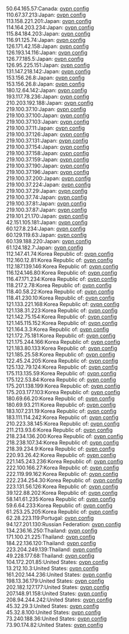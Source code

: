 50.64.165.57:Canada: [ovpn config](vpn/50_64_165_57.ovpn)  
110.67.37.213:Japan: [ovpn config](vpn/110_67_37_213.ovpn)  
113.158.221.201:Japan: [ovpn config](vpn/113_158_221_201.ovpn)  
114.164.203.234:Japan: [ovpn config](vpn/114_164_203_234.ovpn)  
115.84.184.203:Japan: [ovpn config](vpn/115_84_184_203.ovpn)  
116.91.125.74:Japan: [ovpn config](vpn/116_91_125_74.ovpn)  
126.171.42.158:Japan: [ovpn config](vpn/126_171_42_158.ovpn)  
126.193.14.116:Japan: [ovpn config](vpn/126_193_14_116.ovpn)  
126.77.185.5:Japan: [ovpn config](vpn/126_77_185_5.ovpn)  
126.95.225.151:Japan: [ovpn config](vpn/126_95_225_151.ovpn)  
131.147.218.142:Japan: [ovpn config](vpn/131_147_218_142.ovpn)  
153.156.26.8:Japan: [ovpn config](vpn/153_156_26_8.ovpn)  
153.156.26.8:Japan: [ovpn config](vpn/153_156_26_8.ovpn)  
180.12.64.142:Japan: [ovpn config](vpn/180_12_64_142.ovpn)  
193.117.78.236:Japan: [ovpn config](vpn/193_117_78_236.ovpn)  
210.203.192.188:Japan: [ovpn config](vpn/210_203_192_188.ovpn)  
219.100.37.10:Japan: [ovpn config](vpn/219_100_37_10.ovpn)  
219.100.37.100:Japan: [ovpn config](vpn/219_100_37_100.ovpn)  
219.100.37.103:Japan: [ovpn config](vpn/219_100_37_103.ovpn)  
219.100.37.11:Japan: [ovpn config](vpn/219_100_37_11.ovpn)  
219.100.37.126:Japan: [ovpn config](vpn/219_100_37_126.ovpn)  
219.100.37.131:Japan: [ovpn config](vpn/219_100_37_131.ovpn)  
219.100.37.154:Japan: [ovpn config](vpn/219_100_37_154.ovpn)  
219.100.37.158:Japan: [ovpn config](vpn/219_100_37_158.ovpn)  
219.100.37.159:Japan: [ovpn config](vpn/219_100_37_159.ovpn)  
219.100.37.190:Japan: [ovpn config](vpn/219_100_37_190.ovpn)  
219.100.37.196:Japan: [ovpn config](vpn/219_100_37_196.ovpn)  
219.100.37.200:Japan: [ovpn config](vpn/219_100_37_200.ovpn)  
219.100.37.224:Japan: [ovpn config](vpn/219_100_37_224.ovpn)  
219.100.37.29:Japan: [ovpn config](vpn/219_100_37_29.ovpn)  
219.100.37.74:Japan: [ovpn config](vpn/219_100_37_74.ovpn)  
219.100.37.81:Japan: [ovpn config](vpn/219_100_37_81.ovpn)  
219.100.37.87:Japan: [ovpn config](vpn/219_100_37_87.ovpn)  
219.101.21.170:Japan: [ovpn config](vpn/219_101_21_170.ovpn)  
42.151.105.181:Japan: [ovpn config](vpn/42_151_105_181.ovpn)  
60.127.8.234:Japan: [ovpn config](vpn/60_127_8_234.ovpn)  
60.129.119.63:Japan: [ovpn config](vpn/60_129_119_63.ovpn)  
60.139.188.220:Japan: [ovpn config](vpn/60_139_188_220.ovpn)  
61.124.182.7:Japan: [ovpn config](vpn/61_124_182_7.ovpn)  
112.147.41.74:Korea Republic of: [ovpn config](vpn/112_147_41_74.ovpn)  
112.160.12.81:Korea Republic of: [ovpn config](vpn/112_160_12_81.ovpn)  
112.187.139.146:Korea Republic of: [ovpn config](vpn/112_187_139_146.ovpn)  
116.124.146.80:Korea Republic of: [ovpn config](vpn/116_124_146_80.ovpn)  
116.47.171.234:Korea Republic of: [ovpn config](vpn/116_47_171_234.ovpn)  
118.217.2.78:Korea Republic of: [ovpn config](vpn/118_217_2_78.ovpn)  
118.40.58.22:Korea Republic of: [ovpn config](vpn/118_40_58_22.ovpn)  
118.41.230.10:Korea Republic of: [ovpn config](vpn/118_41_230_10.ovpn)  
121.133.221.168:Korea Republic of: [ovpn config](vpn/121_133_221_168.ovpn)  
121.138.31.223:Korea Republic of: [ovpn config](vpn/121_138_31_223.ovpn)  
121.142.75.154:Korea Republic of: [ovpn config](vpn/121_142_75_154.ovpn)  
121.145.115.152:Korea Republic of: [ovpn config](vpn/121_145_115_152.ovpn)  
121.164.3.3:Korea Republic of: [ovpn config](vpn/121_164_3_3.ovpn)  
121.172.75.181:Korea Republic of: [ovpn config](vpn/121_172_75_181.ovpn)  
121.175.244.166:Korea Republic of: [ovpn config](vpn/121_175_244_166.ovpn)  
121.183.80.133:Korea Republic of: [ovpn config](vpn/121_183_80_133.ovpn)  
121.185.25.58:Korea Republic of: [ovpn config](vpn/121_185_25_58.ovpn)  
122.45.24.205:Korea Republic of: [ovpn config](vpn/122_45_24_205.ovpn)  
125.132.79.124:Korea Republic of: [ovpn config](vpn/125_132_79_124.ovpn)  
175.113.135.59:Korea Republic of: [ovpn config](vpn/175_113_135_59.ovpn)  
175.122.53.84:Korea Republic of: [ovpn config](vpn/175_122_53_84.ovpn)  
175.201.138.199:Korea Republic of: [ovpn config](vpn/175_201_138_199.ovpn)  
175.203.177.103:Korea Republic of: [ovpn config](vpn/175_203_177_103.ovpn)  
180.69.66.20:Korea Republic of: [ovpn config](vpn/180_69_66_20.ovpn)  
180.69.93.211:Korea Republic of: [ovpn config](vpn/180_69_93_211.ovpn)  
183.107.231.19:Korea Republic of: [ovpn config](vpn/183_107_231_19.ovpn)  
183.111.114.242:Korea Republic of: [ovpn config](vpn/183_111_114_242.ovpn)  
210.223.38.145:Korea Republic of: [ovpn config](vpn/210_223_38_145.ovpn)  
211.213.93.6:Korea Republic of: [ovpn config](vpn/211_213_93_6.ovpn)  
218.234.136.200:Korea Republic of: [ovpn config](vpn/218_234_136_200.ovpn)  
218.238.107.34:Korea Republic of: [ovpn config](vpn/218_238_107_34.ovpn)  
218.39.234.9:Korea Republic of: [ovpn config](vpn/218_39_234_9.ovpn)  
220.93.26.42:Korea Republic of: [ovpn config](vpn/220_93_26_42.ovpn)  
221.145.243.236:Korea Republic of: [ovpn config](vpn/221_145_243_236.ovpn)  
222.100.166.27:Korea Republic of: [ovpn config](vpn/222_100_166_27.ovpn)  
222.119.99.162:Korea Republic of: [ovpn config](vpn/222_119_99_162.ovpn)  
222.234.254.30:Korea Republic of: [ovpn config](vpn/222_234_254_30.ovpn)  
223.131.56.126:Korea Republic of: [ovpn config](vpn/223_131_56_126.ovpn)  
39.122.88.202:Korea Republic of: [ovpn config](vpn/39_122_88_202.ovpn)  
58.141.61.235:Korea Republic of: [ovpn config](vpn/58_141_61_235.ovpn)  
59.6.64.233:Korea Republic of: [ovpn config](vpn/59_6_64_233.ovpn)  
61.253.25.205:Korea Republic of: [ovpn config](vpn/61_253_25_205.ovpn)  
62.28.223.119:Portugal: [ovpn config](vpn/62_28_223_119.ovpn)  
94.127.201.130:Russian Federation: [ovpn config](vpn/94_127_201_130.ovpn)  
134.236.16.250:Thailand: [ovpn config](vpn/134_236_16_250.ovpn)  
171.100.21.225:Thailand: [ovpn config](vpn/171_100_21_225.ovpn)  
184.22.136.120:Thailand: [ovpn config](vpn/184_22_136_120.ovpn)  
223.204.249.139:Thailand: [ovpn config](vpn/223_204_249_139.ovpn)  
49.228.177.68:Thailand: [ovpn config](vpn/49_228_177_68.ovpn)  
104.172.201.85:United States: [ovpn config](vpn/104_172_201_85.ovpn)  
13.212.10.3:United States: [ovpn config](vpn/13_212_10_3.ovpn)  
161.202.144.236:United States: [ovpn config](vpn/161_202_144_236.ovpn)  
198.13.36.179:United States: [ovpn config](vpn/198_13_36_179.ovpn)  
202.182.127.177:United States: [ovpn config](vpn/202_182_127_177.ovpn)  
207.148.91.158:United States: [ovpn config](vpn/207_148_91_158.ovpn)  
208.94.244.242:United States: [ovpn config](vpn/208_94_244_242.ovpn)  
45.32.29.3:United States: [ovpn config](vpn/45_32_29_3.ovpn)  
45.32.8.100:United States: [ovpn config](vpn/45_32_8_100.ovpn)  
73.240.188.36:United States: [ovpn config](vpn/73_240_188_36.ovpn)  
73.90.174.82:United States: [ovpn config](vpn/73_90_174_82.ovpn)  
